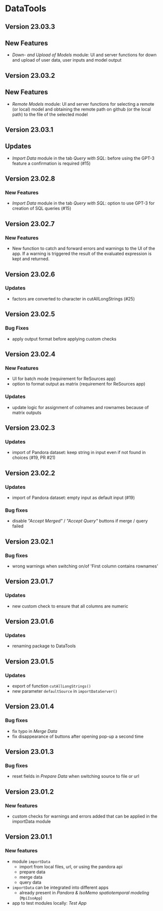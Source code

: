 # DataTools

## Version 23.03.3

## New Features
- _Down- and Upload of Models_ module: UI and server functions for down and upload of user data, 
user inputs and model output

## Version 23.03.2

## New Features
- _Remote Models_ module: UI and server functions for selecting a remote (or local) model and
obtaining the remote path on github (or the local path) to the file of the selected model

## Version 23.03.1

## Updates
- _Import Data_ module in the tab _Query with SQL_: before using the GPT-3 feature a confirmation 
is required (#15)

## Version 23.02.8

### New Features
- _Import Data_ module in the tab _Query with SQL_: option to use GPT-3 for creation of SQL
queries (#15)

## Version 23.02.7

### New Features
- New function to catch and forward errors and warnings to the UI of the app. If a warning is 
triggered the result of the evaluated expression is kept and returned.

## Version 23.02.6

### Updates
- factors are converted to character in cutAllLongStrings (#25)

## Version 23.02.5

### Bug Fixes
- apply output format before applying custom checks

## Version 23.02.4

### New Features
- UI for batch mode (requirement for ReSources app)
- option to format output as matrix (requirement for ReSources app)

### Updates
- update logic for assignment of colnames and rownames because of matrix outputs

## Version 23.02.3

### Updates
- import of Pandora dataset: keep string in input even if not found in choices (#19, PR #21)

## Version 23.02.2

### Updates
- import of Pandora dataset: empty input as default input (#19)

### Bug fixes
- disable _"Accept Merged"_ / _"Accept Query"_ buttons if merge / query failed

## Version 23.02.1

### Bug fixes
- wrong warnings when switching on/of 'First column contains rownames' 

## Version 23.01.7

### Updates
- new custom check to ensure that all columns are numeric

## Version 23.01.6

### Updates
- renaming package to DataTools

## Version 23.01.5

### Updates
- export of function `cutAllLongStrings()`
- new parameter `defaultSource` in `importDataServer()`

## Version 23.01.4

### Bug fixes
- fix typo in _Merge Data_
- fix disappearance of buttons after opening pop-up a second time

## Version 23.01.3

### Bug fixes
- reset fields in _Prepare Data_ when switching source to file or url

## Version 23.01.2

### New features
- custom checks for warnings and errors added that can be applied in the importData module

## Version 23.01.1

### New features
- module `importData` 
  - import from local files, url, or using the pandora api
  - prepare data
  - merge data
  - query data
- `importData` can be integrated into different apps
  - already present in _Pandora & IsoMemo spatiotemporal modeling_ (`MpiIsoApp`)
- app to test modules locally: _Test App_ 

